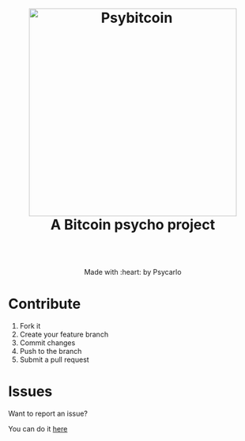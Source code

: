 <h1 align="center">
  <img src="https://i.imgur.com/HfV9oxX.png" alt="Psybitcoin" width="420">
  <br>
  A Bitcoin psycho project
  <br>
  <br>
</h1>

<p align="center">
  <br>
  Made with :heart: by Psycarlo
</p>

# Contribute

1. Fork it
2. Create your feature branch
3. Commit changes
4. Push to the branch
5. Submit a pull request

# Issues

Want to report an issue?

You can do it [here](https://github.com/Psycarlo/psybitcoin/issues)
